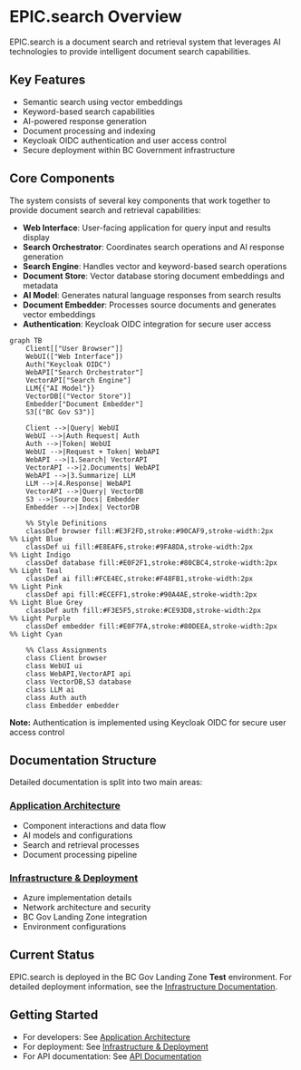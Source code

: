 # EPIC.search Overview

EPIC.search is a document search and retrieval system that leverages AI technologies to provide intelligent document search capabilities.

## Key Features

- Semantic search using vector embeddings
- Keyword-based search capabilities
- AI-powered response generation
- Document processing and indexing
- Keycloak OIDC authentication and user access control
- Secure deployment within BC Government infrastructure

## Core Components

The system consists of several key components that work together to provide document search and retrieval capabilities:

- **Web Interface**: User-facing application for query input and results display
- **Search Orchestrator**: Coordinates search operations and AI response generation
- **Search Engine**: Handles vector and keyword-based search operations
- **Document Store**: Vector database storing document embeddings and metadata
- **AI Model**: Generates natural language responses from search results
- **Document Embedder**: Processes source documents and generates vector embeddings
- **Authentication**: Keycloak OIDC integration for secure user access

```mermaid
graph TB
    Client[["User Browser"]]
    WebUI(["Web Interface"])
    Auth("Keycloak OIDC")
    WebAPI["Search Orchestrator"]
    VectorAPI["Search Engine"]
    LLM{{"AI Model"}}
    VectorDB[("Vector Store")]
    Embedder["Document Embedder"]
    S3[("BC Gov S3")]
    
    Client -->|Query| WebUI
    WebUI -->|Auth Request| Auth
    Auth -->|Token| WebUI
    WebUI -->|Request + Token| WebAPI
    WebAPI -->|1.Search| VectorAPI
    VectorAPI -->|2.Documents| WebAPI
    WebAPI -->|3.Summarize| LLM
    LLM -->|4.Response| WebAPI
    VectorAPI -->|Query| VectorDB
    S3 -->|Source Docs| Embedder
    Embedder -->|Index| VectorDB

    %% Style Definitions
    classDef browser fill:#E3F2FD,stroke:#90CAF9,stroke-width:2px     %% Light Blue
    classDef ui fill:#E8EAF6,stroke:#9FA8DA,stroke-width:2px          %% Light Indigo
    classDef database fill:#E0F2F1,stroke:#80CBC4,stroke-width:2px    %% Light Teal
    classDef ai fill:#FCE4EC,stroke:#F48FB1,stroke-width:2px          %% Light Pink
    classDef api fill:#ECEFF1,stroke:#90A4AE,stroke-width:2px         %% Light Blue Grey
    classDef auth fill:#F3E5F5,stroke:#CE93D8,stroke-width:2px        %% Light Purple
    classDef embedder fill:#E0F7FA,stroke:#80DEEA,stroke-width:2px    %% Light Cyan
    
    %% Class Assignments
    class Client browser
    class WebUI ui
    class WebAPI,VectorAPI api
    class VectorDB,S3 database
    class LLM ai
    class Auth auth
    class Embedder embedder
```

**Note:** Authentication is implemented using Keycloak OIDC for secure user access control

## Documentation Structure

Detailed documentation is split into two main areas:

### [Application Architecture](ARCHITECTURE.md)

- Component interactions and data flow
- AI models and configurations
- Search and retrieval processes
- Document processing pipeline

### [Infrastructure & Deployment](INFRASTRUCTURE.md)

- Azure implementation details
- Network architecture and security
- BC Gov Landing Zone integration
- Environment configurations

## Current Status

EPIC.search is deployed in the BC Gov Landing Zone **Test** environment. For detailed deployment information, see the [Infrastructure Documentation](INFRASTRUCTURE.md).

## Getting Started

- For developers: See [Application Architecture](ARCHITECTURE.md)
- For deployment: See [Infrastructure & Deployment](INFRASTRUCTURE.md)
- For API documentation: See [API Documentation](API.md)
